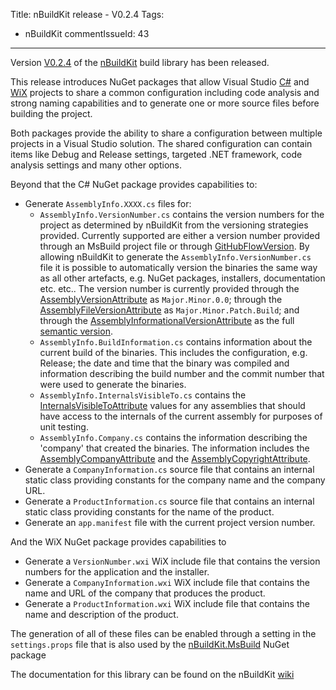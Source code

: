 Title: nBuildKit release - V0.2.4
Tags:
  - nBuildKit
commentIssueId: 43
---

Version [V0.2.4](https://github.com/pvandervelde/nBuildKit/releases/tag/0.2.4) of the
[nBuildKit](/projects/nbuildkit.html) build library has been released.

This release introduces NuGet packages that allow Visual Studio [C#](https://www.nuget.org/packages/nBuildKit.MsBuild.Projects.CSharp/)
and [WiX](https://www.nuget.org/packages/nBuildKit.MsBuild.Projects.WiX/) projects to share a common
configuration including code analysis and strong naming capabilities and to generate one or more source
files before building the project.

Both packages provide the ability to share a configuration between multiple projects in a Visual Studio
solution. The shared configuration can contain items like Debug and Release settings, targeted .NET
framework, code analysis settings and many other options.

Beyond that the C# NuGet package provides capabilities to:

- Generate `AssemblyInfo.XXXX.cs` files for:
    * `AssemblyInfo.VersionNumber.cs` contains the version numbers for the project as determined by
      nBuildKit from the versioning strategies provided. Currently supported are either a version number
      provided through an MsBuild project file or through [GitHubFlowVersion](https://github.com/JakeGinnivan/GitHubFlowVersion).
      By allowing nBuildKit to generate the `AssemblyInfo.VersionNumber.cs` file it is possible to
      automatically version the binaries the same way as all other artefacts, e.g. NuGet packages,
      installers, documentation etc. etc.. The version number is currently provided through the
      [AssemblyVersionAttribute][assembly_version_attribute] as `Major.Minor.0.0`; through the
      [AssemblyFileVersionAttribute][assembly_file_version_attribute] as `Major.Minor.Patch.Build`;
      and through the [AssemblyInformationalVersionAttribute][assembly_informational_version_attribute]
      as the full [semantic version](https://semver.org/).
    * `AssemblyInfo.BuildInformation.cs` contains information about the current build of the binaries.
      This includes the configuration, e.g. Release; the date and time that the binary was compiled
      and information describing the build number and the commit number that were used to generate
      the binaries.
    * `AssemblyInfo.InternalsVisibleTo.cs` contains the [InternalsVisibleToAttribute][internals_visible_to_attribute]
      values for any assemblies that should have access to the internals of the current assembly for
      purposes of unit testing.
    * `AssemblyInfo.Company.cs` contains the information describing the 'company' that created the binaries.
      The information includes the [AssemblyCompanyAttribute][assembly_company_attribute] and the [AssemblyCopyrightAttribute][assembly_copyright_attribute].
- Generate a `CompanyInformation.cs` source file that contains an internal static class providing
  constants for the company name and the company URL.
- Generate a `ProductInformation.cs` source file that contains an internal static class providing
  constants for the name of the product.
- Generate an `app.manifest` file with the current project version number.

And the WiX NuGet package provides capabilities to

- Generate a `VersionNumber.wxi` WiX include file that contains the version numbers for the application
  and the installer.
- Generate a `CompanyInformation.wxi` WiX include file that contains the name and URL of the company
  that produces the product.
- Generate a `ProductInformation.wxi` WiX include file that contains the name and description of
  the product.

The generation of all of these files can be enabled through a setting in the `settings.props` file
that is also used by the [nBuildKit.MsBuild](https://www.nuget.org/packages/nBuildKit.MsBuild/)
NuGet package

The documentation for this library can be found on the nBuildKit [wiki](https://github.com/pvandervelde/nBuildKit/wiki/MsBuild)

[assembly_version_attribute]: https://msdn.microsoft.com/en-us/library/system.reflection.assemblyversionattribute(v=vs.110).aspx
[assembly_file_version_attribute]: https://msdn.microsoft.com/en-us/library/system.reflection.assemblyfileversionattribute(v=vs.110).aspx
[assembly_informational_version_attribute]: https://msdn.microsoft.com/en-us/library/system.reflection.assemblyinformationalversionattribute(v=vs.110).aspx
[internals_visible_to_attribute]: https://msdn.microsoft.com/en-us/library/system.runtime.compilerservices.internalsvisibletoattribute(v=vs.110).aspx
[assembly_company_attribute]: https://msdn.microsoft.com/en-us/library/system.reflection.assemblycompanyattribute(v=vs.110).aspx
[assembly_copyright_attribute]: https://msdn.microsoft.com/en-us/library/system.reflection.assemblycopyrightattribute(v=vs.110).aspx
